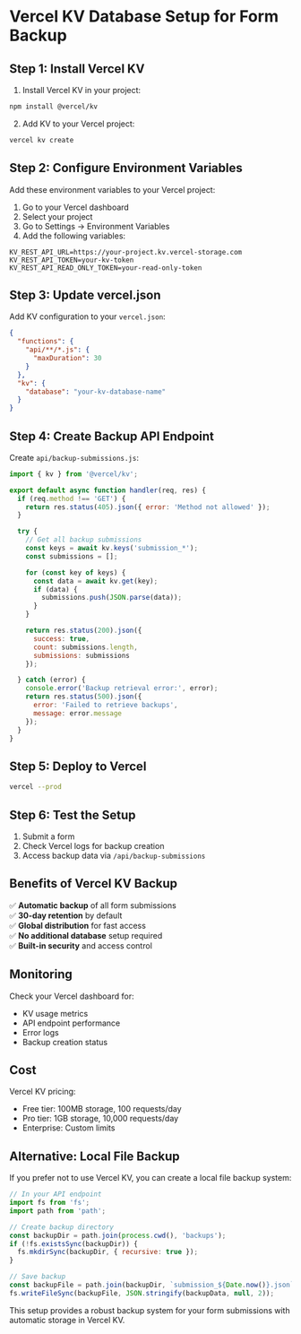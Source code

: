 # Vercel KV Database Setup for Form Backup

## Step 1: Install Vercel KV

1. Install Vercel KV in your project:
```bash
npm install @vercel/kv
```

2. Add KV to your Vercel project:
```bash
vercel kv create
```

## Step 2: Configure Environment Variables

Add these environment variables to your Vercel project:

1. Go to your Vercel dashboard
2. Select your project
3. Go to Settings → Environment Variables
4. Add the following variables:

```
KV_REST_API_URL=https://your-project.kv.vercel-storage.com
KV_REST_API_TOKEN=your-kv-token
KV_REST_API_READ_ONLY_TOKEN=your-read-only-token
```

## Step 3: Update vercel.json

Add KV configuration to your `vercel.json`:

```json
{
  "functions": {
    "api/**/*.js": {
      "maxDuration": 30
    }
  },
  "kv": {
    "database": "your-kv-database-name"
  }
}
```

## Step 4: Create Backup API Endpoint

Create `api/backup-submissions.js`:

```javascript
import { kv } from '@vercel/kv';

export default async function handler(req, res) {
  if (req.method !== 'GET') {
    return res.status(405).json({ error: 'Method not allowed' });
  }

  try {
    // Get all backup submissions
    const keys = await kv.keys('submission_*');
    const submissions = [];

    for (const key of keys) {
      const data = await kv.get(key);
      if (data) {
        submissions.push(JSON.parse(data));
      }
    }

    return res.status(200).json({
      success: true,
      count: submissions.length,
      submissions: submissions
    });

  } catch (error) {
    console.error('Backup retrieval error:', error);
    return res.status(500).json({
      error: 'Failed to retrieve backups',
      message: error.message
    });
  }
}
```

## Step 5: Deploy to Vercel

```bash
vercel --prod
```

## Step 6: Test the Setup

1. Submit a form
2. Check Vercel logs for backup creation
3. Access backup data via `/api/backup-submissions`

## Benefits of Vercel KV Backup

✅ **Automatic backup** of all form submissions  
✅ **30-day retention** by default  
✅ **Global distribution** for fast access  
✅ **No additional database** setup required  
✅ **Built-in security** and access control  

## Monitoring

Check your Vercel dashboard for:
- KV usage metrics
- API endpoint performance
- Error logs
- Backup creation status

## Cost

Vercel KV pricing:
- Free tier: 100MB storage, 100 requests/day
- Pro tier: 1GB storage, 10,000 requests/day
- Enterprise: Custom limits

## Alternative: Local File Backup

If you prefer not to use Vercel KV, you can create a local file backup system:

```javascript
// In your API endpoint
import fs from 'fs';
import path from 'path';

// Create backup directory
const backupDir = path.join(process.cwd(), 'backups');
if (!fs.existsSync(backupDir)) {
  fs.mkdirSync(backupDir, { recursive: true });
}

// Save backup
const backupFile = path.join(backupDir, `submission_${Date.now()}.json`);
fs.writeFileSync(backupFile, JSON.stringify(backupData, null, 2));
```

This setup provides a robust backup system for your form submissions with automatic storage in Vercel KV. 